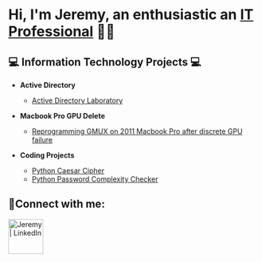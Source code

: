 <h1>Hi, I'm Jeremy, an enthusiastic an <a href="https://linkedin.com/in/jeremyhilltech">IT Professional</a> 👨‍💻</h1>

<h2>💻 Information Technology Projects 💻</h2>

- <b>Active Directory</b>
  - [Active Directory Laboratory](https://github.com/jeremyhilltech/Active-Directory-Laboratory)

- <b>Macbook Pro GPU Delete</b>
  - [Reprogramming GMUX on 2011 Macbook Pro after discrete GPU failure](https://www.youtube.com/watch?v=v_IpS5hIQCA)

- <b>Coding Projects</b>
  - [Python Caesar Cipher](https://github.com/jeremyhilltech/Python-Caesar-Cipher)
  - [Python Password Complexity Checker](https://github.com/jeremyhilltech/Python-Password-Complexity-Checker)

<h2>🤳Connect with me:</h2>

[<img align="left" alt="Jeremy | LinkedIn" width="70px" src="https://i.imgur.com/RIefvk9.png" />][linkedin]

[linkedin]: https://linkedin.com/in/jeremyhilltech
